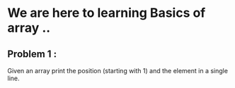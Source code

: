 # We are here to learning Basics of array .. 
## Problem 1 : 
Given an array print the position (starting with 1) and the element in a single line.
